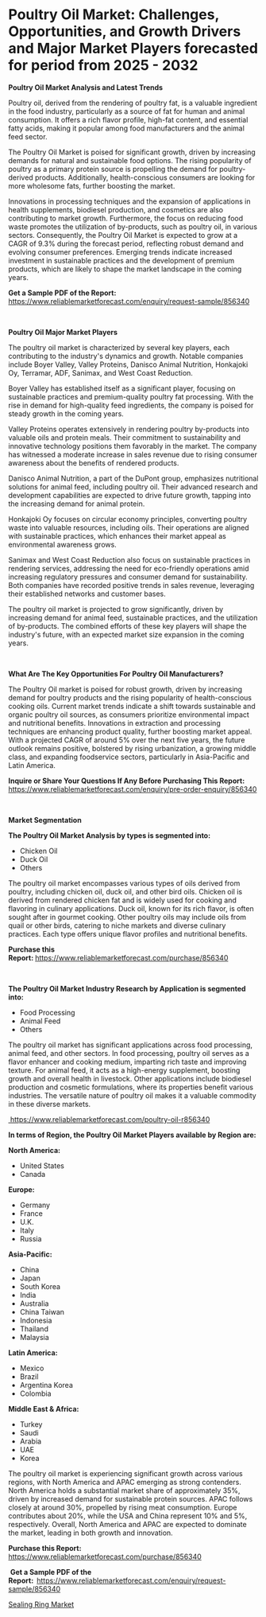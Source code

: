 <p><h1>Poultry Oil Market: Challenges, Opportunities, and Growth Drivers and Major Market Players forecasted for period from 2025 - 2032</h1></p><p><strong>Poultry Oil Market Analysis and Latest Trends</strong></p>
<p><p>Poultry oil, derived from the rendering of poultry fat, is a valuable ingredient in the food industry, particularly as a source of fat for human and animal consumption. It offers a rich flavor profile, high-fat content, and essential fatty acids, making it popular among food manufacturers and the animal feed sector.</p><p>The Poultry Oil Market is poised for significant growth, driven by increasing demands for natural and sustainable food options. The rising popularity of poultry as a primary protein source is propelling the demand for poultry-derived products. Additionally, health-conscious consumers are looking for more wholesome fats, further boosting the market.</p><p>Innovations in processing techniques and the expansion of applications in health supplements, biodiesel production, and cosmetics are also contributing to market growth. Furthermore, the focus on reducing food waste promotes the utilization of by-products, such as poultry oil, in various sectors. Consequently, the Poultry Oil Market is expected to grow at a CAGR of 9.3% during the forecast period, reflecting robust demand and evolving consumer preferences. Emerging trends indicate increased investment in sustainable practices and the development of premium products, which are likely to shape the market landscape in the coming years.</p></p>
<p><strong>Get a Sample PDF of the Report:&nbsp;</strong> <a href="https://www.reliablemarketforecast.com/enquiry/request-sample/856340?utm_campaign=3029&utm_medium=2&utm_source=Github&utm_content=ia&utm_term=31032025&utm_id=poultry-oil">https://www.reliablemarketforecast.com/enquiry/request-sample/856340</a></p>
<p>&nbsp;</p>
<p><strong>Poultry Oil Major Market Players</strong></p>
<p><p>The poultry oil market is characterized by several key players, each contributing to the industry's dynamics and growth. Notable companies include Boyer Valley, Valley Proteins, Danisco Animal Nutrition, Honkajoki Oy, Terramar, ADF, Sanimax, and West Coast Reduction. </p><p>Boyer Valley has established itself as a significant player, focusing on sustainable practices and premium-quality poultry fat processing. With the rise in demand for high-quality feed ingredients, the company is poised for steady growth in the coming years.</p><p>Valley Proteins operates extensively in rendering poultry by-products into valuable oils and protein meals. Their commitment to sustainability and innovative technology positions them favorably in the market. The company has witnessed a moderate increase in sales revenue due to rising consumer awareness about the benefits of rendered products.</p><p>Danisco Animal Nutrition, a part of the DuPont group, emphasizes nutritional solutions for animal feed, including poultry oil. Their advanced research and development capabilities are expected to drive future growth, tapping into the increasing demand for animal protein.</p><p>Honkajoki Oy focuses on circular economy principles, converting poultry waste into valuable resources, including oils. Their operations are aligned with sustainable practices, which enhances their market appeal as environmental awareness grows.</p><p>Sanimax and West Coast Reduction also focus on sustainable practices in rendering services, addressing the need for eco-friendly operations amid increasing regulatory pressures and consumer demand for sustainability. Both companies have recorded positive trends in sales revenue, leveraging their established networks and customer bases.</p><p>The poultry oil market is projected to grow significantly, driven by increasing demand for animal feed, sustainable practices, and the utilization of by-products. The combined efforts of these key players will shape the industry's future, with an expected market size expansion in the coming years.</p></p>
<p>&nbsp;</p>
<p><strong>What Are The Key Opportunities For Poultry Oil Manufacturers?</strong></p>
<p><p>The Poultry Oil market is poised for robust growth, driven by increasing demand for poultry products and the rising popularity of health-conscious cooking oils. Current market trends indicate a shift towards sustainable and organic poultry oil sources, as consumers prioritize environmental impact and nutritional benefits. Innovations in extraction and processing techniques are enhancing product quality, further boosting market appeal. With a projected CAGR of around 5% over the next five years, the future outlook remains positive, bolstered by rising urbanization, a growing middle class, and expanding foodservice sectors, particularly in Asia-Pacific and Latin America.</p></p>
<p><strong>Inquire or Share Your Questions If Any Before Purchasing This Report:</strong> <a href="https://www.reliablemarketforecast.com/enquiry/pre-order-enquiry/856340?utm_campaign=3029&utm_medium=2&utm_source=Github&utm_content=ia&utm_term=31032025&utm_id=poultry-oil">https://www.reliablemarketforecast.com/enquiry/pre-order-enquiry/856340</a></p>
<p>&nbsp;</p>
<p><strong>Market Segmentation</strong></p>
<p><strong>The Poultry Oil Market Analysis by types is segmented into:</strong></p>
<p><ul><li>Chicken Oil</li><li>Duck Oil</li><li>Others</li></ul></p>
<p><p>The poultry oil market encompasses various types of oils derived from poultry, including chicken oil, duck oil, and other bird oils. Chicken oil is derived from rendered chicken fat and is widely used for cooking and flavoring in culinary applications. Duck oil, known for its rich flavor, is often sought after in gourmet cooking. Other poultry oils may include oils from quail or other birds, catering to niche markets and diverse culinary practices. Each type offers unique flavor profiles and nutritional benefits.</p></p>
<p><strong>Purchase this Report:&nbsp;</strong><a href="https://www.reliablemarketforecast.com/purchase/856340?utm_campaign=3029&utm_medium=2&utm_source=Github&utm_content=ia&utm_term=31032025&utm_id=poultry-oil">https://www.reliablemarketforecast.com/purchase/856340</a></p>
<p>&nbsp;</p>
<p><strong>The Poultry Oil Market Industry Research by Application is segmented into:</strong></p>
<p><ul><li>Food Processing</li><li>Animal Feed</li><li>Others</li></ul></p>
<p><p>The poultry oil market has significant applications across food processing, animal feed, and other sectors. In food processing, poultry oil serves as a flavor enhancer and cooking medium, imparting rich taste and improving texture. For animal feed, it acts as a high-energy supplement, boosting growth and overall health in livestock. Other applications include biodiesel production and cosmetic formulations, where its properties benefit various industries. The versatile nature of poultry oil makes it a valuable commodity in these diverse markets.</p></p>
<p><a href="https://www.reliablemarketforecast.com/poultry-oil-r856340?utm_campaign=3029&utm_medium=2&utm_source=Github&utm_content=ia&utm_term=31032025&utm_id=poultry-oil">&nbsp;https://www.reliablemarketforecast.com/poultry-oil-r856340</a></p>
<p><strong>In terms of Region, the Poultry Oil Market Players available by Region are:</strong></p>
<p>
    <p> <strong> North America: </strong>
        <ul>
            <li>United States</li>
            <li>Canada</li>
        </ul>
        </p> 
    <p> <strong> Europe: </strong>
        <ul>
            <li>Germany</li>
            <li>France</li>
            <li>U.K.</li>
            <li>Italy</li>
            <li>Russia</li>
        </ul>
        </p> 
    <p> <strong> Asia-Pacific: </strong>
        <ul>
            <li>China</li>
            <li>Japan</li>
            <li>South Korea</li>
            <li>India</li>
            <li>Australia</li>
            <li>China Taiwan</li>
            <li>Indonesia</li>
            <li>Thailand</li>
            <li>Malaysia</li>
        </ul>
        </p> 
    <p> <strong> Latin America: </strong>
        <ul>
            <li>Mexico</li>
            <li>Brazil</li>
            <li>Argentina Korea</li>
            <li>Colombia</li>
        </ul>
        </p> 
    <p> <strong> Middle East & Africa: </strong>
        <ul>
            <li>Turkey</li>
            <li>Saudi</li>
            <li>Arabia</li>
            <li>UAE</li>
            <li>Korea</li>
        </ul>
    </p>
    </p>
<p><p>The poultry oil market is experiencing significant growth across various regions, with North America and APAC emerging as strong contenders. North America holds a substantial market share of approximately 35%, driven by increased demand for sustainable protein sources. APAC follows closely at around 30%, propelled by rising meat consumption. Europe contributes about 20%, while the USA and China represent 10% and 5%, respectively. Overall, North America and APAC are expected to dominate the market, leading in both growth and innovation.</p></p>
<p><strong>Purchase this Report: </strong><a href="https://www.reliablemarketforecast.com/purchase/856340?utm_campaign=3029&utm_medium=2&utm_source=Github&utm_content=ia&utm_term=31032025&utm_id=poultry-oil">https://www.reliablemarketforecast.com/purchase/856340</a></p>
<p>&nbsp;<strong>Get a Sample PDF of the Report:&nbsp;&nbsp;</strong><a href="https://www.reliablemarketforecast.com/enquiry/request-sample/856340?utm_campaign=3029&utm_medium=2&utm_source=Github&utm_content=ia&utm_term=31032025&utm_id=poultry-oil">https://www.reliablemarketforecast.com/enquiry/request-sample/856340</a></p>
<p><strong></strong></p>
<p><p><a href="https://github.com/shewlisapsai/Market-Research-Report-List-1/blob/main/sealing-ring-market.md?utm_campaign=3029&utm_medium=2&utm_source=Github&utm_content=ia&utm_term=31032025&utm_id=poultry-oil">Sealing Ring Market</a></p></p>
